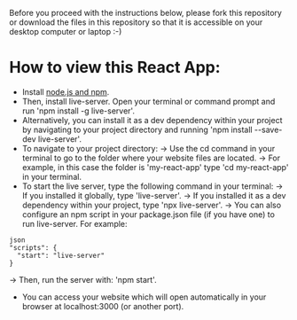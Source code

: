 Before you proceed with the instructions below, please fork this repository or download the files in this repository so that it is accessible on your desktop computer or laptop :-)

# How to view this React App:
- Install [node.js and npm](https://nodejs.org/en/download).
- Then, install live-server. Open your terminal or command prompt and run 'npm install -g live-server'.
- Alternatively, you can install it as a dev dependency within your project by navigating to your project directory and running 'npm install --save-dev live-server'.
- To navigate to your project directory:
  -> Use the cd command in your terminal to go to the folder where your website files are located.
  -> For example, in this case the folder is 'my-react-app' type 'cd my-react-app' in your terminal.
- To start the live server, type the following command in your terminal:
  -> If you installed it globally, type 'live-server'.
  -> If you installed it as a dev dependency within your project, type 'npx live-server'.
  -> You can also configure an npm script in your package.json file (if you have one) to run live-server. For example:
```
json
"scripts": {
  "start": "live-server"
}
```
  -> Then, run the server with: 'npm start'.
- You can access your website which will open automatically in your browser at localhost:3000 (or another port). 
